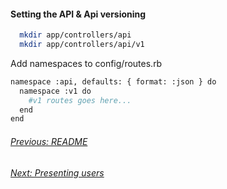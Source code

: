 #### Setting the API & Api versioning
```sh
  mkdir app/controllers/api
  mkdir app/controllers/api/v1
```

 Add namespaces to config/routes.rb

```sh
namespace :api, defaults: { format: :json } do
  namespace :v1 do
    #v1 routes goes here...
  end
end
```
###### [Previous: README](../README.md)
###### [Next: Presenting users](./2.user_model.md)
